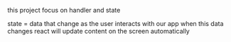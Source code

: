 this project focus on handler and  state 


state = data that change as the user interacts with our app 
when this data changes react will update content on the screen automatically 